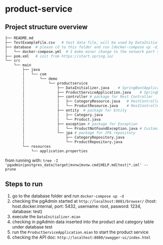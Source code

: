 # product-service

## Project structure overview

```bash
├── README.md
├── TestExampleFile.csv   # test data file, will be used by DataInitializer.java
├── database  # please cd to this folder and run [docker-compose up -d] to pull up the database and pgadmin
│   └── docker-compose.yml  # I make minor change to the network part since I do not have solysystem network at my local, change to use bridge network. please use host.docker.internal as host when connect within pgadmin
├── pom.xml   # init from https://start.spring.io/
└── src
    └── main
        ├── java
        │   └── com
        │       └── demo
        │           └── productservice
        │               ├── DataInitializer.java    # SpringBootApplication implements CommandLineRunner, load the data file and insert data to test DB
        │               ├── ProductServiceApplication.java    # SpringBootApplication for the rest service, provide the APIs
        │               ├── controller # package for Rest Controller
        │               │   ├── CategoryResource.java   # RestController for Category
        │               │   └── ProductResource.java    # RestController for Product
        │               ├── entity  # package for Entity
        │               │   ├── Category.java
        │               │   └── Product.java
        │               ├── exception # package for Exception
        │               │   └── ProductNotFoundException.java # Customized Exception when not able to find the Product with product code
        │               └── jpa # package for JPA repository
        │                   ├── CategoryRepository.java
        │                   └── ProductRepository.java
        └── resources
            └── application.properties
```

from running with: `tree -I 'pgadmin|postgres_data|target|mvnw|mvnw.cmd|HELP.md|test|*.iml' --prune`

## Steps to run

1. go to the database folder and run `docker-compose up -d`
2. checking the pgAdmin started at `http://localhost:8081/browser/` (host: host.docker.internal, port: 5432, username: root, pasword: 1234, database: test)
3. execute the `DataInitializer.mian`
4. checking in pgAdmin data inserted into the product and category table under database test
5. run the `ProductServiceApplication.mian` to start the product service
6. checking the API doc: `http://localhost:8080/swagger-ui/index.html`
